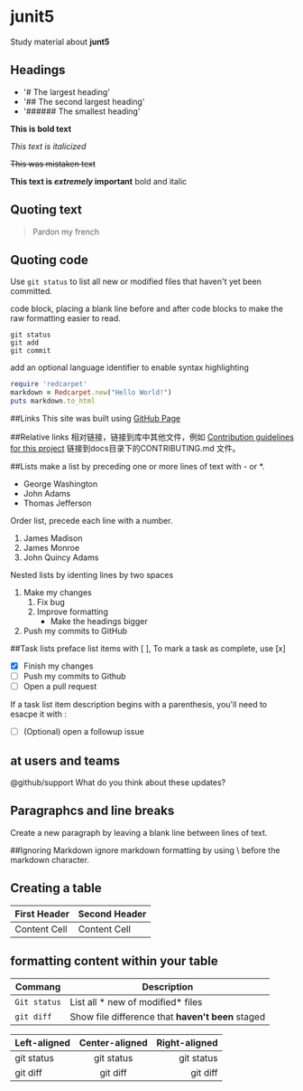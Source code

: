 # junit5
Study material about **junt5**

## Headings
- '# The largest heading'
- '## The second largest heading'
- '###### The smallest heading'

**This is bold text**

*This text is italicized*

~~This was mistaken text~~

**This text is _extremely_ important** bold and italic

## Quoting text
> Pardon my french

## Quoting code
Use `git status` to list all new or modified files that haven't yet been committed.

code block, placing a blank line before and after code blocks to make the 
raw formatting easier to read.

```
git status
git add
git commit
```

add an optional language identifier to enable syntax highlighting  

```ruby
require 'redcarpet'
markdown = Redcarpet.new("Hello World!")
puts markdown.to_html
```

##Links
This site was built using [GitHub Page](https://pages.github.com/)

##Relative links
相对链接，链接到库中其他文件，例如
[Contribution guidelines for this project](docs/CONTRIBUTING.md)
链接到docs目录下的CONTRIBUTING.md 文件。

##Lists
make a list by preceding one or more lines of text with -  or *.
- George Washington
- John Adams
- Thomas Jefferson

Order list, precede each line with a number.
1. James Madison
2. James Monroe
3. John Quincy Adams

Nested lists by identing lines by two spaces
1. Make my changes
    1. Fix bug
    2. Improve formatting
        * Make the headings bigger
 2. Push my commits to GitHub

##Task lists
preface list items with [ ], To mark a task as complete, use [x]
- [x] Finish my changes
- [ ] Push my commits to Github
- [ ] Open a pull request

If a task list item description begins with a parenthesis, you'll need to esacpe it with \:
- [ ] \(Optional) open a followup issue

## at users and teams
@github/support What do you think about these updates?

## Paragraphcs and line breaks
Create a new paragraph by leaving a blank line between lines of text.

##Ignoring Markdown
ignore markdown formatting by using \ before the markdown character.

## Creating a table
|First Header|Second Header |
|---|---|
| Content Cell | Content Cell |

## formatting content within your table
| Commang | Description
|---|----|
|`Git status`| List all * new of modified* files|
|`git diff` | Show file difference that **haven't been** staged|

|Left-aligned| Center-aligned|Right-aligned|
|:---|:---:|---:|
|git status|git status|git status|
|git diff|git diff|git diff|

